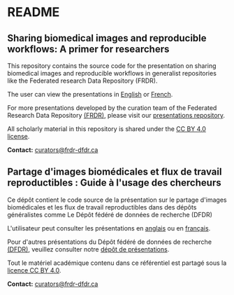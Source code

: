 # README

## Sharing biomedical images and reproducible workflows: A primer for researchers

This repository contains the source code for the presentation on sharing biomedical images and reproducible workflows in generalist repositories like the Federated research Data Repository (FRDR).

The user can view the presentations in [English](https://alliance-rdm-gdr.github.io/RDM_BioimageFAIR/RDM_BioImageFAIR_en.html#/title-slide) or [French](https://alliance-rdm-gdr.github.io/RDM_BioimageFAIR/RDM_BioImageFAIR_fr.html#/title-slide).

For more presentations developed by the curation team of the Federated Research Data Repository [(FRDR)](https://www.frdr-dfdr.ca/), please visit our [presentations repository](https://github.com/Alliance-RDM-GDR/RDM-FRDR_Presentations).

All scholarly material in this repository is shared under the [CC BY 4.0 license](https://creativecommons.org/licenses/by/4.0/deed.en).

**Contact:** curators@frdr-dfdr.ca 


## Partage d'images biomédicales et flux de travail reproductibles : Guide à l'usage des chercheurs 

Ce dépôt contient le code source de la présentation sur le partage d'images biomédicales et les flux de travail reproductibles dans des dépôts généralistes comme Le Dépôt fédéré de données de recherche (DFDR) 

L'utilisateur peut consulter les présentations en [anglais](https://alliance-rdm-gdr.github.io/RDM_BioimageFAIR/RDM_BioImageFAIR_en.html#/title-slide) ou en [français](https://alliance-rdm-gdr.github.io/RDM_BioimageFAIR/RDM_BioImageFAIR_fr.html#/title-slide).

Pour d'autres présentations du Dépôt fédéré de données de recherche [(DFDR)](https://www.frdr-dfdr.ca/), veuillez consulter notre [dépôt de présentations](https://github.com/Alliance-RDM-GDR/RDM-FRDR_Presentations).

Tout le matériel académique contenu dans ce référentiel est partagé sous la [licence CC BY 4.0](https://creativecommons.org/licenses/by/4.0/deed.en).

**Contact:** curators@frdr-dfdr.ca 